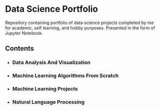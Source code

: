 # Data Science Portfolio



Repository containing portfolio of data science projects completed by me for academic, self learning, and hobby purposes. Presented in the form of Jupyter Notebook.

## Contents
  - ### Data Analysis And Visualization
  - ### Machine Learning Algorithms From Scratch
  - ### Machine Learning Projects
  - ###  Natural Language Processing
  
   
  










